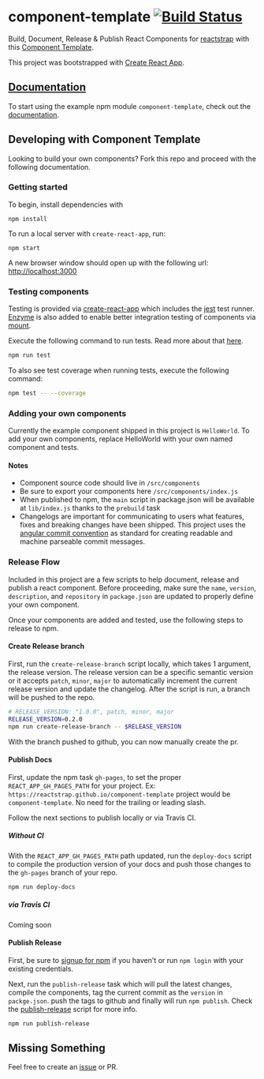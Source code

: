 # component-template [![Build Status](https://travis-ci.org/reactstrap/component-template.svg?branch=master)](https://travis-ci.org/reactstrap/component-template)

Build, Document, Release & Publish React Components for [reactstrap](https://github.com/reactstrap/reactstrap) with this [Component Template](https://github.com/reactstrap/component-template).

This project was bootstrapped with [Create React App](https://github.com/facebookincubator/create-react-app).

## [Documentation](https://reactstrap.github.io/component-template/)

To start using the example npm module `component-template`, check out the [documentation](https://reactstrap.github.io/component-template/).

## Developing with Component Template

Looking to build your own components? Fork this repo and proceed with the following documentation.

### Getting started

To begin, install dependencies with

```
npm install
```

To run a local server with `create-react-app`, run:

```
npm start
```

A new browser window should open up with the following url: [http://localhost:3000](http://localhost:3000)

### Testing components

Testing is provided via [create-react-app](https://github.com/facebookincubator/create-react-app/blob/master/packages/react-scripts/template/README.md#testing-components) which includes the [jest](https://facebook.github.io/jest/) test runner. [Enzyme](http://airbnb.io/enzyme/) is also added to enable better integration testing of components via [mount](http://airbnb.io/enzyme/docs/api/mount.html).

Execute the following command to run tests. Read more about that [here](https://github.com/facebookincubator/create-react-app/blob/master/packages/react-scripts/template/README.md#command-line-interface).

```sh
npm run test
```

To also see test coverage when running tests, execute the following command:

```sh
npm test -- --coverage
```

### Adding your own components

Currently the example component shipped in this project is `HelloWorld`. To add your own components, replace HelloWorld with your own named component and tests.

#### Notes

- Component source code should live in `/src/components`
- Be sure to export your components here `/src/components/index.js`
- When published to npm, the `main` script in package.json will be available at `lib/index.js` thanks to the `prebuild` task
- Changelogs are important for communicating to users what features, fixes and breaking changes have been shipped. This project uses the [angular commit convention](https://github.com/angular/angular.js/blob/cf241c425b20569e4c7909bfbd379f5c07694288/CONTRIBUTING.md#-git-commit-guidelines) as standard for creating readable and machine parseable commit messages.

### Release Flow

Included in this project are a few scripts to help document, release and publish a react component. Before proceeding, make sure the `name`, `version`, `description`, and `repository` in `package.json` are updated to properly define your own component.

Once your components are added and tested, use the following steps to release to npm.

#### Create Release branch

First, run the `create-release-branch` script locally, which takes 1 argument, the release version. The release version can be a specific semantic version or it accepts `patch`, `minor`, `major` to automatically increment the current release version and update the changelog. After the script is run, a branch will be pushed to the repo.

```sh
# RELEASE_VERSION: "1.0.0", patch, minor, major
RELEASE_VERSION=0.2.0
npm run create-release-branch -- $RELEASE_VERSION
```

With the branch pushed to github, you can now manually create the pr.

#### Publish Docs

First, update the npm task `gh-pages`, to set the proper `REACT_APP_GH_PAGES_PATH` for your project. Ex: `https://reactstrap.github.io/component-template` project would be `component-template`. No need for the trailing or leading slash.

Follow the next sections to publish locally or via Travis CI.

##### Without CI

With the `REACT_APP_GH_PAGES_PATH` path updated, run the `deploy-docs` script to compile the production version of your docs and push those changes to the `gh-pages` branch of your repo.

```sh
npm run deploy-docs
```

##### via Travis CI

Coming soon

#### Publish Release

First, be sure to [signup for npm](https://docs.npmjs.com/getting-started/publishing-npm-packages#creating-a-user) if you haven't or run `npm login` with your existing credentials.

Next, run the `publish-release` task which will pull the latest changes, compile the components, tag the current commit as the `version` in `packge.json`. push the tags to github and finally will run `npm publish`. Check the [publish-release](/scripts/publish-release) script for more info.

```sh
npm run publish-release
```

## Missing Something

Feel free to create an [issue](https://github.com/reactstrap/component-template/issues/new) or PR.
